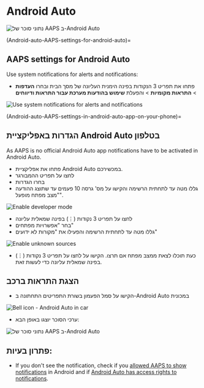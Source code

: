 # Android Auto

![נתוני סוכר של AAPS ב-Android Auto](../images/AndroidAuto_05.png)

(Android-auto-AAPS-settings-for-android-auto)=

## AAPS settings for Android Auto

Use system notifications for alerts and notifications:

* פתחו את תפריט 3 הנקודות בפינה הימנית העליונה של מסך הבית ובחרו **העדפות** > **התראות מקומיות** > והפעלת **שימוש בהודעות מערכת עבור התראות ודיווחים** 

![Use system notifications for alerts and notifications](../images/AndroidAuto_01v2.png)

(Android-auto-AAPS-settings-in-android-auto-app-on-your-phone)=

## הגדרות באפליקציית Android Auto בטלפון

As AAPS is no official Android Auto app notifications have to be activated in Android Auto.

* פתחו את אפליקציית Android Auto במכשירכם.
* לחצו על תפריט ההמבורגר
* בחרו הגדרות
* גללו מטה עד לתחתית הרשימה והקישו על מס' גרסה 10 פעמים עד שתוצג ההודעה "מצב מפתח מופעל".

![Enable developer mode](../images/AndroidAuto_02.png)

* לחצו על תפריט 3 נקודות (⋮) בפינה שמאלית עליונה
* בחר "אפשרויות מפתחים"
* גללו מטה עד לתחתית הרשימה והפעילו את "מקורות לא ידועים"

![Enable unknown sources](../images/AndroidAuto_03.png)

* כעת תוכלו לצאת ממצב מפתח אם תרצו. הקישו על לחצו על תפריט 3 נקודות (⋮) בפינה שמאלית עליונה כדי לעשות זאת.

## הצגת התראות ברכב

* הקישו על סמל הפעמון בשורת התפריטים התחתונה ב-Android Auto במכונית

![Bell icon - Android Auto in car](../images/AndroidAuto_04.png)

* ערכי הסוכר יוצגו באופן הבא:

![נתוני סוכר של AAPS ב-Android Auto](../images/AndroidAuto_05.png)

## פתרון בעיות:

* If you don't see the notification, check if you [allowed AAPS to show notifications](Android-auto-AAPS-settings-for-android-auto) in Android and if [Android Auto has access rights to notifications](Android-auto-AAPS-settings-in-android-auto-app-on-your-phone).